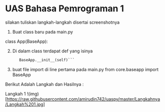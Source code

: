 # UAS Bahasa Pemrograman 1

silakan tuliskan langkah-langkah disertai screenshotnya

1. Buat class baru pada main.py 

class App(BaseApp):

2. Di dalam class terdapat def yang isinya

     ```def __init__(self) :
        BaseApp.__init__(self)```

3. buat file import di line pertama pada main.py
from core.baseapp import BaseApp

Berikut Adalah Langkah dan Hasilnya :

Langkah 1
!(img) [https://raw.githubusercontent.com/amirudin742/uaspy/master/Langkahnya/Langkah%201.jpg]
